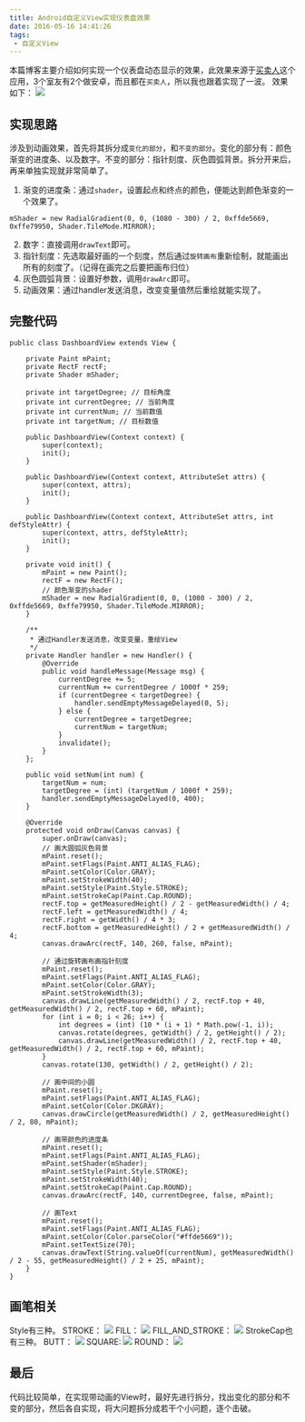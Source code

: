 ```yaml
---
title: Android自定义View实现仪表盘效果
date: 2016-05-16 14:41:26
tags:
 - 自定义View
---
```


本篇博客主要介绍如何实现一个仪表盘动态显示的效果，此效果来源于[买卖人](http://www.maimairen.com/)这个应用，3个室友有2个做安卓，而且都在``买卖人``，所以我也跟着实现了一波。
效果如下：
![](http://7xryow.com1.z0.glb.clouddn.com/2016/05/dashboard1.gif)

<!-- more -->

## 实现思路
涉及到动画效果，首先将其拆分成``变化的部分``，和``不变的部分``。变化的部分有：颜色渐变的进度条、以及数字。不变的部分：指针刻度、灰色圆弧背景。拆分开来后，再来单独实现就非常简单了。
1. 渐变的进度条：通过``shader``，设置起点和终点的颜色，便能达到颜色渐变的一个效果了。
```
mShader = new RadialGradient(0, 0, (1080 - 300) / 2, 0xffde5669, 0xffe79950, Shader.TileMode.MIRROR);
```
2. 数字：直接调用``drawText``即可。
3. 指针刻度：先选取最好画的一个刻度，然后通过``旋转画布``重新绘制，就能画出所有的刻度了。（记得在画完之后要把画布归位）
4. 灰色圆弧背景：设置好参数，调用``drawArc``即可。
5. 动画效果：通过handler发送消息，改变变量值然后重绘就能实现了。

## 完整代码
```
public class DashboardView extends View {

    private Paint mPaint;
    private RectF rectF;
    private Shader mShader;

    private int targetDegree; // 目标角度
    private int currentDegree; // 当前角度
    private int currentNum; // 当前数值
    private int targetNum; // 目标数值

    public DashboardView(Context context) {
        super(context);
        init();
    }

    public DashboardView(Context context, AttributeSet attrs) {
        super(context, attrs);
        init();
    }

    public DashboardView(Context context, AttributeSet attrs, int defStyleAttr) {
        super(context, attrs, defStyleAttr);
        init();
    }

    private void init() {
        mPaint = new Paint();
        rectF = new RectF();
        // 颜色渐变的shader
        mShader = new RadialGradient(0, 0, (1080 - 300) / 2, 0xffde5669, 0xffe79950, Shader.TileMode.MIRROR);
    }

    /**
     * 通过Handler发送消息，改变变量，重绘View
     */
    private Handler handler = new Handler() {
        @Override
        public void handleMessage(Message msg) {
            currentDegree += 5;
            currentNum += currentDegree / 1000f * 259;
            if (currentDegree < targetDegree) {
                handler.sendEmptyMessageDelayed(0, 5);
            } else {
                currentDegree = targetDegree;
                currentNum = targetNum;
            }
            invalidate();
        }
    };

    public void setNum(int num) {
        targetNum = num;
        targetDegree = (int) (targetNum / 1000f * 259);
        handler.sendEmptyMessageDelayed(0, 400);
    }

    @Override
    protected void onDraw(Canvas canvas) {
        super.onDraw(canvas);
        // 画大圆弧灰色背景
        mPaint.reset();
        mPaint.setFlags(Paint.ANTI_ALIAS_FLAG);
        mPaint.setColor(Color.GRAY);
        mPaint.setStrokeWidth(40);
        mPaint.setStyle(Paint.Style.STROKE);
        mPaint.setStrokeCap(Paint.Cap.ROUND);
        rectF.top = getMeasuredHeight() / 2 - getMeasuredWidth() / 4;
        rectF.left = getMeasuredWidth() / 4;
        rectF.right = getWidth() / 4 * 3;
        rectF.bottom = getMeasuredHeight() / 2 + getMeasuredWidth() / 4;
        canvas.drawArc(rectF, 140, 260, false, mPaint);

        // 通过旋转画布画指针刻度
        mPaint.reset();
        mPaint.setFlags(Paint.ANTI_ALIAS_FLAG);
        mPaint.setColor(Color.GRAY);
        mPaint.setStrokeWidth(3);
        canvas.drawLine(getMeasuredWidth() / 2, rectF.top + 40, getMeasuredWidth() / 2, rectF.top + 60, mPaint);
        for (int i = 0; i < 26; i++) {
            int degrees = (int) (10 * (i + 1) * Math.pow(-1, i));
            canvas.rotate(degrees, getWidth() / 2, getHeight() / 2);
            canvas.drawLine(getMeasuredWidth() / 2, rectF.top + 40, getMeasuredWidth() / 2, rectF.top + 60, mPaint);
        }
        canvas.rotate(130, getWidth() / 2, getHeight() / 2);

        // 画中间的小圆
        mPaint.reset();
        mPaint.setFlags(Paint.ANTI_ALIAS_FLAG);
        mPaint.setColor(Color.DKGRAY);
        canvas.drawCircle(getMeasuredWidth() / 2, getMeasuredHeight() / 2, 80, mPaint);

        // 画带颜色的进度条
        mPaint.reset();
        mPaint.setFlags(Paint.ANTI_ALIAS_FLAG);
        mPaint.setShader(mShader);
        mPaint.setStyle(Paint.Style.STROKE);
        mPaint.setStrokeWidth(40);
        mPaint.setStrokeCap(Paint.Cap.ROUND);
        canvas.drawArc(rectF, 140, currentDegree, false, mPaint);

        // 画Text
        mPaint.reset();
        mPaint.setFlags(Paint.ANTI_ALIAS_FLAG);
        mPaint.setColor(Color.parseColor("#ffde5669"));
        mPaint.setTextSize(70);
        canvas.drawText(String.valueOf(currentNum), getMeasuredWidth() / 2 - 55, getMeasuredHeight() / 2 + 25, mPaint);
    }
}
```
## 画笔相关
Style有三种。
STROKE：
![](http://7xryow.com1.z0.glb.clouddn.com/2016/05/dashboard1.png)
FILL：
![](http://7xryow.com1.z0.glb.clouddn.com/2016/05/dashboard2.png)
FILL_AND_STROKE：
![](http://7xryow.com1.z0.glb.clouddn.com/2016/05/dashboard3.png)
StrokeCap也有三种。
BUTT：
![](http://7xryow.com1.z0.glb.clouddn.com/2016/05/dashboard4.png)
SQUARE:
![](http://7xryow.com1.z0.glb.clouddn.com/2016/05/dashboard5.png)
ROUND：
![](http://7xryow.com1.z0.glb.clouddn.com/2016/05/dashboard6.png)
## 最后
代码比较简单，在实现带动画的View时，最好先进行拆分，找出变化的部分和不变的部分，然后各自实现，将大问题拆分成若干个小问题，逐个击破。
